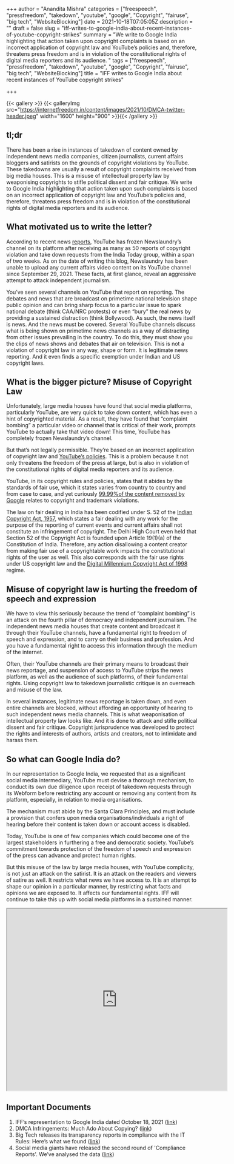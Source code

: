 +++
author = "Anandita Mishra"
categories = ["freespeech", "pressfreedom", "takedown", "youtube", "google", "Copyright", "fairuse", "big tech", "WebsiteBlocking"]
date = 2021-10-18T07:05:05Z
description = ""
draft = false
slug = "iff-writes-to-google-india-about-recent-instances-of-youtube-copyright-strikes"
summary = "We write to Google India highlighting that action taken upon copyright complaints is based on an incorrect application of copyright law and YouTube’s policies and, therefore, threatens press freedom and is in violation of the constitutional rights of digital media reporters and its audience. "
tags = ["freespeech", "pressfreedom", "takedown", "youtube", "google", "Copyright", "fairuse", "big tech", "WebsiteBlocking"]
title = "IFF writes to Google India about recent instances of YouTube copyright strikes"

+++


{{< gallery >}}
{{< galleryImg  src="https://internetfreedom.in/content/images/2021/10/DMCA-twitter-header.jpeg" width="1600" height="900" >}}{{< /gallery >}}

>>>> <form><script src="https://checkout.razorpay.com/v1/payment-button.js" data-payment_button_id="pl_HLkgeWGQLMuddp" async> </script> </form>

## tl;dr

There has been a rise in instances of takedown of content owned by independent news media companies, citizen journalists, current affairs bloggers and satirists on the grounds of copyright violations by YouTube. These takedowns are usually a result of copyright complaints received from big media houses. This is a misuse of intellectual property law by weaponising copyrights to stifle political dissent and fair critique. We write to Google India highlighting that action taken upon such complaints is based on an incorrect application of copyright law and YouTube’s policies and, therefore, threatens press freedom and is in violation of the constitutional rights of digital media reporters and its audience.



## What motivated us to write the letter?

According to recent news [reports](https://thewire.in/media/newslaundrys-youtube-channel-taken-down-after-india-today-reports-copyright-violation), YouTube has frozen Newslaundry’s channel on its platform after receiving as many as 50 reports of copyright violation and take down requests from the India Today group, within a span of two weeks. As on the date of writing this blog, Newslaundry has been unable to upload any current affairs video content on its YouTube channel since September 29, 2021. These facts, at first glance, reveal an aggressive attempt to attack independent journalism.

You’ve seen several channels on YouTube that report on reporting. The debates and news that are broadcast on primetime national television shape public opinion and can bring sharp focus to a particular issue to spark national debate (think CAA/NRC protests) or even “bury” the real news by providing a sustained distraction (think Bollywood). As such, the news itself is news. And the news must be covered. Several YouTube channels discuss what is being shown on primetime news channels as a way of distracting from other issues prevailing in the country. To do this, they must show you the clips of news shows and debates that air on television. This is not a violation of copyright law in any way, shape or form. It is legitimate news reporting. And it even finds a specific exemption under Indian and US copyright laws.



## What is the bigger picture? Misuse of Copyright Law

Unfortunately, large media houses have found that social media platforms, particularly YouTube, are very quick to take down content, which has even a hint of copyrighted material. As a result, they have found that “complaint bombing” a particular video or channel that is critical of their work, prompts YouTube to actually take that video down! This time, YouTube has completely frozen Newslaundry’s channel.

But that’s not legally permissible. They’re based on an incorrect application of copyright law and [YouTube’s policies](https://www.youtube.com/intl/ALL_in/howyoutubeworks/policies/copyright/). This is a problem because it not only threatens the freedom of the press at large, but is also in violation of the constitutional rights of digital media reporters and its audience.

YouTube, in its copyright rules and policies, states that it abides by the standards of fair use, which it states varies from country to country and from case to case, and yet curiously [99.99%of the content removed by Google](https://storage.googleapis.com/transparencyreport/report-downloads/india-intermediary-guidelines_2021-4-1_2021-4-30_en_v1.pdf) relates to copyright and trademark violations.

The law on fair dealing in India has been codified under S. 52 of the [Indian Copyright Act, 1957](https://www.indiacode.nic.in/bitstream/123456789/1367/1/copy1957___14.pdf), which states a fair dealing with any work for the purpose of the reporting of current events and current affairs shall not constitute an infringement of copyright. The Delhi High Court even held that Section 52 of the Copyright Act is founded upon Article 19(1)(a) of the Constitution of India. Therefore, any action disallowing a content creator from making fair use of a copyrightable work impacts the constitutional rights of the user as well. This also corresponds with the fair use rights under US copyright law and the [Digital Millennium Copyright Act of 1998](https://www.congress.gov/105/plaws/publ304/PLAW-105publ304.pdf) regime.



## Misuse of copyright law is hurting the freedom of speech and expression

We have to view this seriously because the trend of “complaint bombing” is an attack on the fourth pillar of democracy and independent journalism. The independent news media houses that create content and broadcast it through their YouTube channels, have a fundamental right to freedom of speech and expression, and to carry on their business and profession. And you have a fundamental right to access this information through the medium of the internet.

Often, their YouTube channels are their primary means to broadcast their news reportage, and suspension of access to YouTube strips the news platform, as well as the audience of such platforms, of their fundamental rights. Using copyright law to takedown journalistic critique is an overreach and misuse of the law.

In several instances, legitimate news reportage is taken down, and even entire channels are blocked, without affording an opportunity of hearing to such independent news media channels. This is what weaponisation of intellectual property law looks like. And it is done to attack and stifle political dissent and fair critique. Copyright jurisprudence was developed to protect the rights and interests of authors, artists and creators, not to intimidate and harass them.



## So what can Google India do?

In our representation to Google India, we requested that as a significant social media intermediary, YouTube must devise a thorough mechanism, to conduct its own due diligence upon receipt of takedown requests through its Webform before restricting any account or removing any content from its platform, especially, in relation to media organisations.

The mechanism must abide by the Santa Clara Principles, and must include a provision that confers upon media organisations/individuals a right of hearing before their content is taken down or account access is disabled.

Today, YouTube is one of few companies which could become one of the largest stakeholders in furthering a free and democratic society. YouTube’s commitment towards protection of the freedom of speech and expression of the press can advance and protect human rights.

But this misuse of the law by large media houses, with YouTube complicity, is not just an attack on the satirist. It is an attack on the readers and viewers of satire as well. It restricts what news we have access to. It is an attempt to shape our opinion in a particular manner, by restricting what facts and opinions we are exposed to. It affects our fundamental rights. IFF will continue to take this up with social media platforms in a sustained manner.

<iframe src="https://drive.google.com/file/d/1QDMMg74Cd3KVgF7STTaeFl36V6iTGxb2/preview" width="580" height="480"></iframe>

## Important Documents

1. IFF’s representation to Google India dated October 18, 2021 ([link](https://drive.google.com/file/d/1g6q57ZN9nuXDoYPr3jhAhWxA1kg8uy4c/view?usp=sharing))
2. DMCA Infringements: Much Ado About Copying? ([link](https://internetfreedom.in/dmca-infringements-much-ado-about-copying/))
3. Big Tech releases its transparency reports in compliance with the IT Rules: Here’s what we found ([link](https://internetfreedom.in/big-tech-releases-its-transparency-reports-in-compliance-with-the-it-rules-heres-what-we-found/))
4. Social media giants have released the second round of 'Compliance Reports'. We’ve analysed the data ([link](https://internetfreedom.in/google-facebook-and-twitters-second-round-of-compliance-reports-an-analysis-2/))

> > > <form><script src="https://cdn.razorpay.com/static/widget/subscription-button.js" data-subscription_button_id="pl_HLk5qU1K35hmPH" data-button_theme="brand-color" async> </script> </form>




